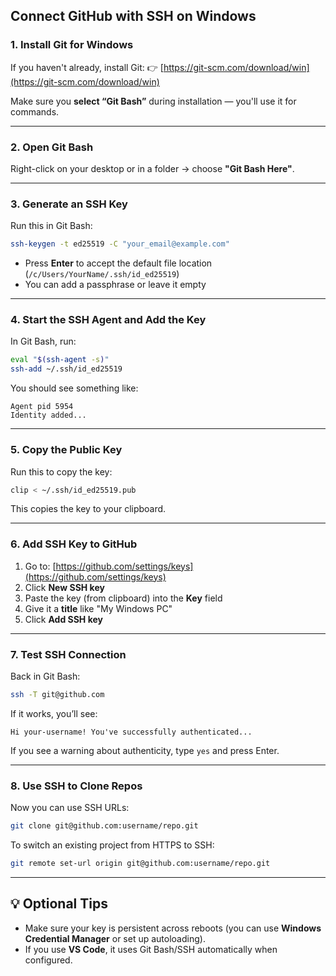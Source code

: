 ## Connect GitHub with SSH on Windows

### 1. **Install Git for Windows**

If you haven't already, install Git:
👉 [https://git-scm.com/download/win](https://git-scm.com/download/win)

Make sure you **select “Git Bash”** during installation — you'll use it for commands.

---

### 2. **Open Git Bash**

Right-click on your desktop or in a folder → choose **"Git Bash Here"**.

---

### 3. **Generate an SSH Key**

Run this in Git Bash:

```bash
ssh-keygen -t ed25519 -C "your_email@example.com"
```

* Press **Enter** to accept the default file location (`/c/Users/YourName/.ssh/id_ed25519`)
* You can add a passphrase or leave it empty

---

### 4. **Start the SSH Agent and Add the Key**

In Git Bash, run:

```bash
eval "$(ssh-agent -s)"
ssh-add ~/.ssh/id_ed25519
```

You should see something like:

```
Agent pid 5954
Identity added...
```

---

### 5. **Copy the Public Key**

Run this to copy the key:

```bash
clip < ~/.ssh/id_ed25519.pub
```

This copies the key to your clipboard.

---

### 6. **Add SSH Key to GitHub**

1. Go to: [https://github.com/settings/keys](https://github.com/settings/keys)
2. Click **New SSH key**
3. Paste the key (from clipboard) into the **Key** field
4. Give it a **title** like "My Windows PC"
5. Click **Add SSH key**

---

### 7. **Test SSH Connection**

Back in Git Bash:

```bash
ssh -T git@github.com
```

If it works, you’ll see:

```
Hi your-username! You've successfully authenticated...
```

If you see a warning about authenticity, type `yes` and press Enter.

---

### 8. **Use SSH to Clone Repos**

Now you can use SSH URLs:

```bash
git clone git@github.com:username/repo.git
```

To switch an existing project from HTTPS to SSH:

```bash
git remote set-url origin git@github.com:username/repo.git
```

---

## 💡 Optional Tips

* Make sure your key is persistent across reboots (you can use **Windows Credential Manager** or set up autoloading).
* If you use **VS Code**, it uses Git Bash/SSH automatically when configured.
